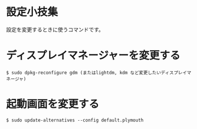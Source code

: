 # 設定小技集

設定を変更するときに使うコマンドです。

# ディスプレイマネージャーを変更する

    $ sudo dpkg-reconfigure gdm (またはlightdm, kdm など変更したいディスプレイマネージャ)

# 起動画面を変更する

    $ sudo update-alternatives --config default.plymouth

